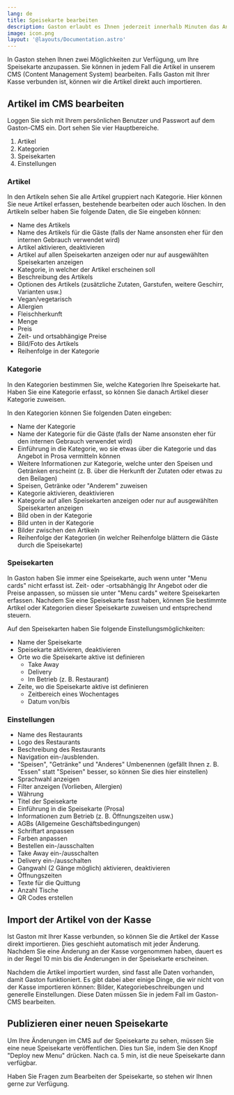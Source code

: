 ```yaml
---
lang: de
title: Speisekarte bearbeiten
description: Gaston erlaubt es Ihnen jederzeit innerhalb Minuten das Angebot auf Ihrer Speisekarte selber anzupassen. So können Sie Speisen und Getränke erfassen, anpassen oder auch entfernen. Wie dies im Detail geht, erfahre Sie hier.
image: icon.png
layout: '@layouts/Documentation.astro'
---
```


In Gaston stehen Ihnen zwei Möglichkeiten zur Verfügung, um Ihre Speisekarte anzupassen. Sie können in jedem Fall die Artikel in unserem CMS (Content Management System) bearbeiten. Falls Gaston mit Ihrer Kasse verbunden ist, können wir die Artikel direkt auch importieren.

## Artikel im CMS bearbeiten

Loggen Sie sich mit Ihrem persönlichen Benutzer und Passwort auf dem Gaston-CMS ein. Dort sehen Sie vier Hauptbereiche.

1. Artikel
2. Kategorien
3. Speisekarten
4. Einstellungen

### Artikel

In den Artikeln sehen Sie alle Artikel gruppiert nach Kategorie. Hier können Sie neue Artikel erfassen, bestehende bearbeiten oder auch löschen. In den Artikeln selber haben Sie folgende Daten, die Sie eingeben können:

- Name des Artikels
- Name des Artikels für die Gäste (falls der Name ansonsten eher für den internen Gebrauch verwendet wird)
- Artikel aktivieren, deaktivieren
- Artikel auf allen Speisekarten anzeigen oder nur auf ausgewählten Speisekarten anzeigen
- Kategorie, in welcher der Artikel erscheinen soll
- Beschreibung des Artikels
- Optionen des Artikels (zusätzliche Zutaten, Garstufen, weitere Geschirr, Varianten usw.)
- Vegan/vegetarisch
- Allergien
- Fleischherkunft
- Menge
- Preis
- Zeit- und ortsabhängige Preise
- Bild/Foto des Artikels
- Reihenfolge in der Kategorie

### Kategorie

In den Kategorien bestimmen Sie, welche Kategorien Ihre Speisekarte hat. Haben Sie eine Kategorie erfasst, so können Sie danach Artikel dieser Kategorie zuweisen. 

In den Kategorien können Sie folgenden Daten eingeben:

- Name der Kategorie
- Name der Kategorie für die Gäste (falls der Name ansonsten eher für den internen Gebrauch verwendet wird)
- Einführung in die Kategorie, wo sie etwas über die Kategorie und das Angebot in Prosa vermitteln können
- Weitere Informationen zur Kategorie, welche unter den Speisen und Getränken erscheint (z. B. über die Herkunft der Zutaten oder etwas zu den Beilagen)
- Speisen, Getränke oder "Anderem" zuweisen
- Kategorie aktivieren, deaktivieren
- Kategorie auf allen Speisekarten anzeigen oder nur auf ausgewählten Speisekarten anzeigen
- Bild oben in der Kategorie
- Bild unten in der Kategorie
- Bilder zwischen den Artikeln
- Reihenfolge der Kategorien (in welcher Reihenfolge blättern die Gäste durch die Speisekarte)

### Speisekarten

In Gaston haben Sie immer eine Speisekarte, auch wenn unter "Menu cards" nicht erfasst ist. Zeit- oder -ortsabhängig Ihr Angebot oder die Preise anpassen, so müssen sie unter "Menu cards" weitere Speisekarten erfassen. Nachdem Sie eine Speisekarte fasst haben, können Sie bestimmte Artikel oder Kategorien dieser Speisekarte zuweisen und entsprechend steuern.

Auf den Speisekarten haben Sie folgende Einstellungsmöglichkeiten:

- Name der Speisekarte
- Speisekarte aktivieren, deaktivieren
- Orte wo die Speisekarte aktive ist definieren
  - Take Away
  - Delivery
  - Im Betrieb (z. B. Restaurant)
- Zeite, wo die Speisekarte aktive ist definieren
  - Zeitbereich eines Wochentages
  - Datum von/bis

### Einstellungen

- Name des Restaurants
- Logo des Restaurants
- Beschreibung des Restaurants
- Navigation ein-/ausblenden.
- "Speisen", "Getränke" und "Anderes" Umbenennen (gefällt Ihnen z. B. "Essen" statt "Speisen" besser, so können Sie dies hier einstellen)
- Sprachwahl anzeigen
- Filter anzeigen (Vorlieben, Allergien)
- Währung
- Titel der Speisekarte
- Einführung in die Speisekarte (Prosa)
- Informationen zum Betrieb (z. B. Öffnungszeiten usw.)
- AGBs (Allgemeine Geschäftsbedingungen)
- Schriftart anpassen
- Farben anpassen
- Bestellen ein-/ausschalten
- Take Away ein-/ausschalten
- Delivery ein-/ausschalten
- Gangwahl (2 Gänge möglich) aktivieren, deaktivieren
- Öffnungszeiten
- Texte für die Quittung
- Anzahl Tische
- QR Codes erstellen

## Import der Artikel von der Kasse

Ist Gaston mit Ihrer Kasse verbunden, so können Sie die Artikel der Kasse direkt importieren. Dies geschieht automatisch mit jeder Änderung. Nachdem Sie eine Änderung an der Kasse vorgenommen haben, dauert es in der Regel 10 min bis die Änderungen in der Speisekarte erscheinen.

Nachdem die Artikel importiert wurden, sind fasst alle Daten vorhanden, damit Gaston funktioniert. Es gibt dabei aber einige Dinge, die wir nicht von der Kasse importieren können: Bilder, Kategoriebeschreibungen und generelle Einstellungen. Diese Daten müssen Sie in jedem Fall im Gaston-CMS bearbeiten.

## Publizieren einer neuen Speisekarte

Um Ihre Änderungen im CMS auf der Speisekarte zu sehen, müssen Sie eine neue Speisekarte veröffentlichen. Dies tun Sie, indem Sie den Knopf "Deploy new Menu" drücken. Nach ca. 5 min, ist die neue Speisekarte dann verfügbar.

Haben Sie Fragen zum Bearbeiten der Speisekarte, so stehen wir Ihnen gerne zur Verfügung.
